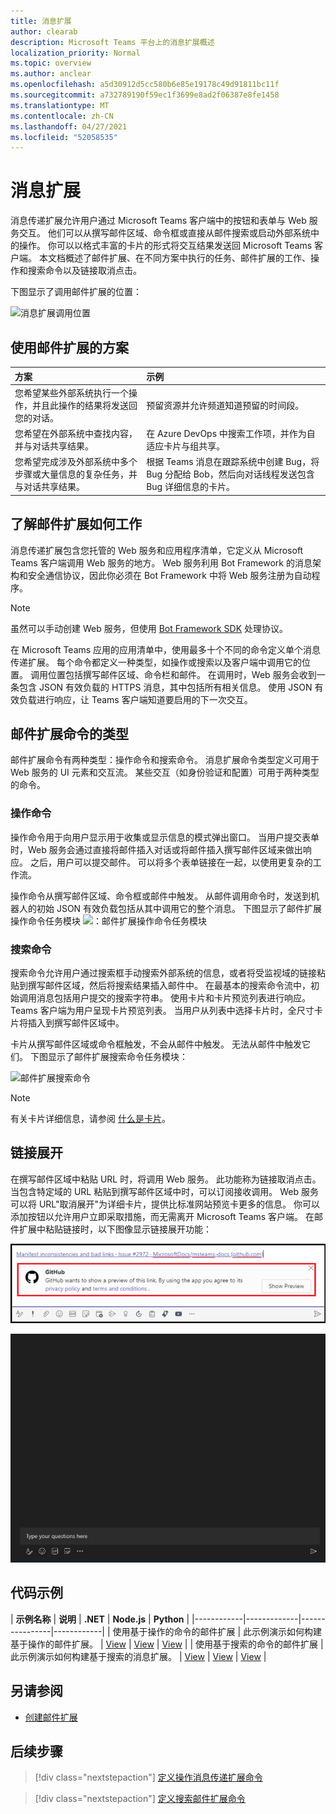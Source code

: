 ```yaml
---
title: 消息扩展
author: clearab
description: Microsoft Teams 平台上的消息扩展概述
localization_priority: Normal
ms.topic: overview
ms.author: anclear
ms.openlocfilehash: a5d30912d5cc580b6e85e19178c49d91811bc11f
ms.sourcegitcommit: a732789190f59ec1f3699e8ad2f06387e8fe1458
ms.translationtype: MT
ms.contentlocale: zh-CN
ms.lasthandoff: 04/27/2021
ms.locfileid: "52058535"
---
```

# <a name="messaging-extensions"></a>消息扩展

消息传递扩展允许用户通过 Microsoft Teams 客户端中的按钮和表单与 Web 服务交互。 他们可以从撰写邮件区域、命令框或直接从邮件搜索或启动外部系统中的操作。 你可以以格式丰富的卡片的形式将交互结果发送回 Microsoft Teams 客户端。 本文档概述了邮件扩展、在不同方案中执行的任务、邮件扩展的工作、操作和搜索命令以及链接取消点击。

下图显示了调用邮件扩展的位置：

![消息扩展调用位置](~/assets/images/messaging-extension-invoke-locations.png)

## <a name="scenarios-where-messaging-extensions-are-used"></a>使用邮件扩展的方案

| 方案 | 示例 |
|:-----------------|:-----------------|
|您希望某些外部系统执行一个操作，并且此操作的结果将发送回您的对话。|预留资源并允许频道知道预留的时间段。|
|您希望在外部系统中查找内容，并与对话共享结果。|在 Azure DevOps 中搜索工作项，并作为自适应卡片与组共享。|
|您希望完成涉及外部系统中多个步骤或大量信息的复杂任务，并与对话共享结果。|根据 Teams 消息在跟踪系统中创建 Bug，将 Bug 分配给 Bob，然后向对话线程发送包含 Bug 详细信息的卡片。|

## <a name="understand-how-messaging-extensions-work"></a>了解邮件扩展如何工作

消息传递扩展包含您托管的 Web 服务和应用程序清单，它定义从 Microsoft Teams 客户端调用 Web 服务的地方。 Web 服务利用 Bot Framework 的消息架构和安全通信协议，因此你必须在 Bot Framework 中将 Web 服务注册为自动程序。 

> [!NOTE]
> 虽然可以手动创建 Web 服务，但使用 [Bot Framework SDK](https://github.com/microsoft/botframework) 处理协议。

在 Microsoft Teams 应用的应用清单中，使用最多十个不同的命令定义单个消息传递扩展。 每个命令都定义一种类型，如操作或搜索以及客户端中调用它的位置。 调用位置包括撰写邮件区域、命令栏和邮件。 在调用时，Web 服务会收到一条包含 JSON 有效负载的 HTTPS 消息，其中包括所有相关信息。 使用 JSON 有效负载进行响应，让 Teams 客户端知道要启用的下一次交互。 

## <a name="types-of-messaging-extension-commands"></a>邮件扩展命令的类型

邮件扩展命令有两种类型：操作命令和搜索命令。 消息扩展命令类型定义可用于 Web 服务的 UI 元素和交互流。 某些交互（如身份验证和配置）可用于两种类型的命令。

### <a name="action-commands"></a>操作命令

操作命令用于向用户显示用于收集或显示信息的模式弹出窗口。 当用户提交表单时，Web 服务会通过直接将邮件插入对话或将邮件插入撰写邮件区域来做出响应。 之后，用户可以提交邮件。 可以将多个表单链接在一起，以使用更复杂的工作流。

操作命令从撰写邮件区域、命令框或邮件中触发。 从邮件调用命令时，发送到机器人的初始 JSON 有效负载包括从其中调用它的整个消息。 下图显示了邮件扩展操作命令任务模块 ![ ：邮件扩展操作命令任务模块](~/assets/images/task-module.png)

### <a name="search-commands"></a>搜索命令

搜索命令允许用户通过搜索框手动搜索外部系统的信息，或者将受监视域的链接粘贴到撰写邮件区域，然后将搜索结果插入邮件中。 在最基本的搜索命令流中，初始调用消息包括用户提交的搜索字符串。 使用卡片和卡片预览列表进行响应。 Teams 客户端为用户呈现卡片预览列表。 当用户从列表中选择卡片时，全尺寸卡片将插入到撰写邮件区域中。

卡片从撰写邮件区域或命令框触发，不会从邮件中触发。 无法从邮件中触发它们。
下图显示了邮件扩展搜索命令任务模块：

![邮件扩展搜索命令](~/assets/images/search-extension.png)

> [!NOTE]
> 有关卡片详细信息，请参阅 [什么是卡片](../task-modules-and-cards/what-are-cards.md)。

## <a name="link-unfurling"></a>链接展开

在撰写邮件区域中粘贴 URL 时，将调用 Web 服务。 此功能称为链接取消点击。 当包含特定域的 URL 粘贴到撰写邮件区域中时，可以订阅接收调用。 Web 服务可以将 URL"取消展开"为详细卡片，提供比标准网站预览卡更多的信息。 你可以添加按钮以允许用户立即采取措施，而无需离开 Microsoft Teams 客户端。
在邮件扩展中粘贴链接时，以下图像显示链接展开功能：
 
![取消链接](../assets/images/messaging-extension/unfurl-link.png)

![链接取消点击](../assets/images/messaging-extension/link-unfurl.gif)

## <a name="code-sample"></a>代码示例

| **示例名称** | **说明** | **.NET** | **Node.js** | **Python** |
|------------|-------------|----------------|------------|
| 使用基于操作的命令的邮件扩展 | 此示例演示如何构建基于操作的邮件扩展。 | [View](https://github.com/microsoft/BotBuilder-Samples/tree/master/samples/csharp_dotnetcore/51.teams-messaging-extensions-action) | [View](https://github.com/microsoft/BotBuilder-Samples/tree/master/samples/javascript_nodejs/51.teams-messaging-extensions-action) | [View](https://github.com/microsoft/BotBuilder-Samples/tree/main/samples/python/51.teams-messaging-extensions-action) |
| 使用基于搜索的命令的邮件扩展 | 此示例演示如何构建基于搜索的消息扩展。 | [View](https://github.com/microsoft/BotBuilder-Samples/tree/master/samples/csharp_dotnetcore/50.teams-messaging-extensions-search) | [View](https://github.com/microsoft/BotBuilder-Samples/tree/master/samples/javascript_nodejs/50.teams-messaging-extensions-search) | [View](https://github.com/microsoft/BotBuilder-Samples/tree/main/samples/python/50.teams-messaging-extension-search) |

## <a name="see-also"></a>另请参阅

- [创建邮件扩展](../build-your-first-app/build-messaging-extension.md)


## <a name="next-step"></a>后续步骤

> [!div class="nextstepaction"]
> [定义操作消息传递扩展命令](~/messaging-extensions/how-to/action-commands/define-action-command.md)

> [!div class="nextstepaction"]
> [定义搜索邮件扩展命令](~/messaging-extensions/how-to/search-commands/define-search-command.md)
